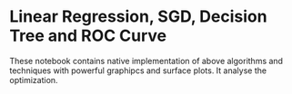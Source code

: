 # Linear Regression, SGD, Decision Tree and ROC Curve

These notebook contains native implementation of above algorithms and techniques with powerful graphipcs and surface plots. It analyse the optimization.
